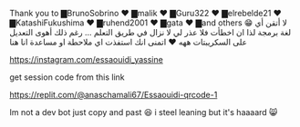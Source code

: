 Thank you to ▇BrunoSobrino ♥ ▇malik ♥ ▇Guru322 ♥ ▇elrebelde21 ♥ ▇KatashiFukushima ♥ ▇ruhend2001 ♥ ▇gata ♥ ▇and others 😁 لا أتقن أي لغة برمجة لذا ان اخطأت فلا عذر لي لا نزال في طريق التعلم ... رغم ذلك أهوى التعديل على السكريبتات ههه ♥ اتمنى انك استفذت اي ملاحطة او مساعدة انا هنا

https://instagram.com/essaouidi_yassine

get session code from this link

https://replit.com/@anaschamali67/Essaouidi-qrcode-1

Im not a dev bot just copy and past 😆 i steel leaning but it's haaaard 😸
